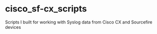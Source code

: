 # cisco_sf-cx_scripts
Scripts I built for working with Syslog data from Cisco CX and Sourcefire devices
